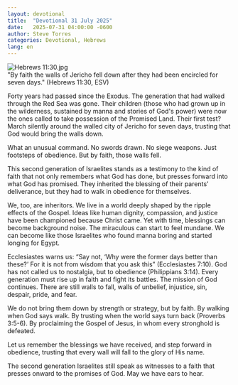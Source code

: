 ```yaml
---
layout: devotional
title:  "Devotional 31 July 2025"
date:   2025-07-31 04:00:00 -0600
author: Steve Torres
categories: Devotional, Hebrews
lang: en
---
```

<img src="https://sitemedia.esteeb.com/file/esteebcomsitemedia/devotional_images/Hebrews/Heb-11_30.jpg?raw=true" alt="Hebrews 11:30.jpg" style="max-width: 100%; height: auto;">

<div class="scripture">
  "By faith the walls of Jericho fell down after they had been encircled for seven days." (Hebrews 11:30, ESV)
</div>

Forty years had passed since the Exodus. The generation that had walked through the Red Sea was gone. Their children (those who had grown up in the wilderness, sustained by manna and stories of God's power) were now the ones called to take possession of the Promised Land. Their first test? March silently around the walled city of Jericho for seven days, trusting that God would bring the walls down.

What an unusual command. No swords drawn. No siege weapons. Just footsteps of obedience. But by faith, those walls fell.

This second generation of Israelites stands as a testimony to the kind of faith that not only remembers what God has done, but presses forward into what God has promised. They inherited the blessing of their parents’ deliverance, but they had to walk in obedience for themselves.

We, too, are inheritors. We live in a world deeply shaped by the ripple effects of the Gospel. Ideas like human dignity, compassion, and justice have been championed because Christ came. Yet with time, blessings can become background noise. The miraculous can start to feel mundane. We can become like those Israelites who found manna boring and started longing for Egypt.

Ecclesiastes warns us: “Say not, ‘Why were the former days better than these?’ For it is not from wisdom that you ask this” (Ecclesiastes 7:10). God has not called us to nostalgia, but to obedience (Philippians 3:14). Every generation must rise up in faith and fight its battles. The mission of God continues. There are still walls to fall, walls of unbelief, injustice, sin, despair, pride, and fear.

We do not bring them down by strength or strategy, but by faith. By walking when God says walk. By trusting when the world says turn back (Proverbs 3:5-6). By proclaiming the Gospel of Jesus, in whom every stronghold is defeated.

Let us remember the blessings we have received, and step forward in obedience, trusting that every wall will fall to the glory of His name.

The second generation Israelites still speak as witnesses to a faith that presses onward to the promises of God. May we have ears to hear.